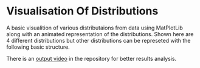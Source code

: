 # Visualisation Of Distributions

A basic visualition of various distributaions from data using MatPlotLib along with an animated representation of the distributions. Shown here are 4 different distributions but other distributions can be represeted with the following basic structure. 

There is an [output video](Output.mp4) in the repository for better results analysis.


 
